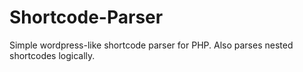 # Shortcode-Parser
Simple wordpress-like shortcode parser for PHP. Also parses nested shortcodes logically.
